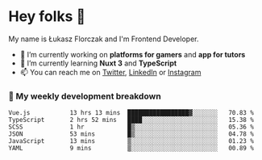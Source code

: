 # Hey folks 👋

My name is Łukasz Florczak and I'm Frontend Developer. 

- 🔭 I’m currently working on **platforms for gamers** and **app for tutors**
- 🌱 I’m currently learning **Nuxt 3** and **TypeScript**
- 📫 You can reach me on [Twitter](https://twitter.com/lukaszflorczak), [LinkedIn](https://pl.linkedin.com/in/lukasz-florczak) or [Instagram](https://instagram.com/lukaszflorczak)


### 🧮 My weekly development breakdown

<!--START_SECTION:waka-->

```text
Vue.js           13 hrs 13 mins  █████████████████▓░░░░░░░   70.83 %
TypeScript       2 hrs 52 mins   ████░░░░░░░░░░░░░░░░░░░░░   15.38 %
SCSS             1 hr            █▒░░░░░░░░░░░░░░░░░░░░░░░   05.36 %
JSON             53 mins         █▒░░░░░░░░░░░░░░░░░░░░░░░   04.78 %
JavaScript       13 mins         ▒░░░░░░░░░░░░░░░░░░░░░░░░   01.23 %
YAML             9 mins          ▒░░░░░░░░░░░░░░░░░░░░░░░░   00.89 %
```

<!--END_SECTION:waka-->

<!--
**lukaszflorczak/lukaszflorczak** is a ✨ _special_ ✨ repository because its `README.md` (this file) appears on your GitHub profile.

Here are some ideas to get you started:

- 🔭 I’m currently working on ...
- 🌱 I’m currently learning ...
- 👯 I’m looking to collaborate on ...
- 🤔 I’m looking for help with ...
- 💬 Ask me about ...
- 📫 How to reach me: ...
- 😄 Pronouns: ...
- ⚡ Fun fact: ...
-->
